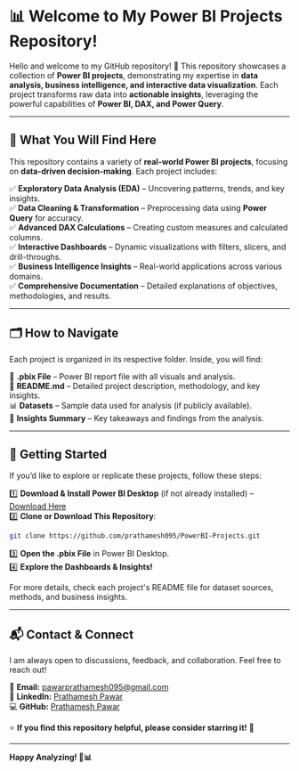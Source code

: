 # **📊 Welcome to My Power BI Projects Repository!**  

Hello and welcome to my GitHub repository! 🚀 This repository showcases a collection of **Power BI projects**, demonstrating my expertise in **data analysis, business intelligence, and interactive data visualization**. Each project transforms raw data into **actionable insights**, leveraging the powerful capabilities of **Power BI, DAX, and Power Query**.  

---

## **📌 What You Will Find Here**  

This repository contains a variety of **real-world Power BI projects**, focusing on **data-driven decision-making**. Each project includes:  

✅ **Exploratory Data Analysis (EDA)** – Uncovering patterns, trends, and key insights.  
✅ **Data Cleaning & Transformation** – Preprocessing data using **Power Query** for accuracy.  
✅ **Advanced DAX Calculations** – Creating custom measures and calculated columns.  
✅ **Interactive Dashboards** – Dynamic visualizations with filters, slicers, and drill-throughs.  
✅ **Business Intelligence Insights** – Real-world applications across various domains.  
✅ **Comprehensive Documentation** – Detailed explanations of objectives, methodologies, and results.  

---

## **🗂️ How to Navigate**  

Each project is organized in its respective folder. Inside, you will find:  

📂 **.pbix File** – Power BI report file with all visuals and analysis.  
📄 **README.md** – Detailed project description, methodology, and key insights.  
📊 **Datasets** – Sample data used for analysis (if publicly available).  
📑 **Insights Summary** – Key takeaways and findings from the analysis.  

---

## **🚀 Getting Started**  

If you’d like to explore or replicate these projects, follow these steps:  

1️⃣ **Download & Install Power BI Desktop** (if not already installed) – [Download Here](https://powerbi.microsoft.com/en-us/desktop/)  
2️⃣ **Clone or Download This Repository**:  
   ```bash
   git clone https://github.com/prathamesh095/PowerBI-Projects.git
   ```  
3️⃣ **Open the .pbix File** in Power BI Desktop.  
4️⃣ **Explore the Dashboards & Insights!**  

For more details, check each project's README file for dataset sources, methods, and business insights.  

---

## **📬 Contact & Connect**  

I am always open to discussions, feedback, and collaboration. Feel free to reach out!  

📧 **Email:** [pawarprathamesh095@gmail.com](mailto:pawarprathamesh095@gmail.com)  
🔗 **LinkedIn:** [Prathamesh Pawar](https://www.linkedin.com/in/prathamesh095)  
💻 **GitHub:** [Prathamesh Pawar](https://github.com/prathamesh095)  

⭐ **If you find this repository helpful, please consider starring it!** 🌟  

---

**Happy Analyzing! 🚀📊**
